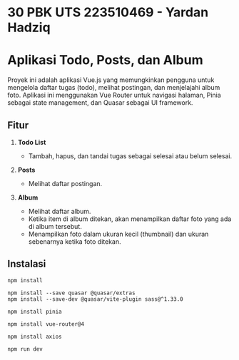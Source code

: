 # 30 PBK UTS 223510469 - Yardan Hadziq

# Aplikasi Todo, Posts, dan Album

Proyek ini adalah aplikasi Vue.js yang memungkinkan pengguna untuk mengelola daftar tugas (todo), melihat postingan, dan menjelajahi album foto. Aplikasi ini menggunakan Vue Router untuk navigasi halaman, Pinia sebagai state management, dan Quasar sebagai UI framework.

## Fitur

1. **Todo List**
   - Tambah, hapus, dan tandai tugas sebagai selesai atau belum selesai.

2. **Posts**
   - Melihat daftar postingan.

3. **Album**
   - Melihat daftar album.
   - Ketika item di album ditekan, akan menampilkan daftar foto yang ada di album tersebut.
   - Menampilkan foto dalam ukuran kecil (thumbnail) dan ukuran sebenarnya ketika foto ditekan.

## Instalasi

```
npm install
```

```
npm install --save quasar @quasar/extras
npm install --save-dev @quasar/vite-plugin sass@^1.33.0
```

```
npm install pinia
```

```
npm install vue-router@4
```

```
npm install axios
```

```
npm run dev
```
